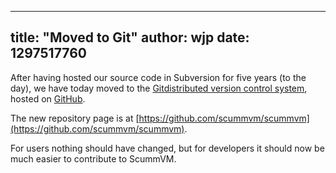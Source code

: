 
---
title: "Moved to Git"
author: wjp
date: 1297517760
---

After having hosted our source code in Subversion for five years (to the day), we have today moved to the [Git](http://git-scm.com/)[distributed version control system](http://en.wikipedia.org/wiki/Distributed_revision_control), hosted on [GitHub](https://github.com/).

The new repository page is at [https://github.com/scummvm/scummvm](https://github.com/scummvm/scummvm).

For users nothing should have changed, but for developers it should now be much easier to contribute to ScummVM.
